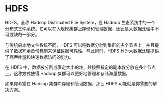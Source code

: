 # HDFS
HDFS，全称 Hadoop Distributed File System，是 Hadoop 生态系统中的一个分布式文件系统。它可以在大规模集群上存储和管理数据，因此是大数据处理中不可或缺的一部分。

与传统的本地文件系统不同，HDFS 可以将数据分散到集群的多个节点上，并且提供了数据冗余备份机制来保证数据可靠性。与此同时，HDFS 也为大数据处理提供了高吞吐量和快速数据访问的能力。

在 HDFS 中，数据被分割成固定大小的块，并按照指定的副本数分散在多个节点上。这种方式使得 Hadoop 集群可以更好地管理和存储海量数据。

如果你希望在 Hadoop 集群中存储和管理数据，那么 HDFS 可能就是你需要的解决方案。